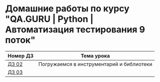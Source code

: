 # Домашние работы по курсу "QA.GURU | Python | Автоматизация тестирования 9 поток"
| Номер ДЗ  | Тема урока                               |
|-----------|------------------------------------------|
| [ДЗ 02](https://github.com/KateNikonova/qaguru_hw_9/tree/main/HW_02) | Погружаемся в инструментарий и библиотеки |
| [ДЗ 03]() | |
